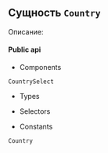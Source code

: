 ## Сущность `Country`

Описание: 

#### Public api

- Components

`CountrySelect`

- Types



- Selectors



- Constants

`Country`